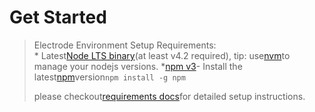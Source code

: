 # Get Started

> Electrode Environment Setup Requirements:  
> \* Latest[Node LTS binary](https://nodejs.org/en/)\(at least v4.2 required\), tip: use[nvm](https://github.com/creationix/nvm)to manage your nodejs versions. \*[npm v3](https://github.com/npm/npm/releases/tag/v3.0.0)- Install the latest[npm](https://www.npmjs.com/)version`npm install -g npm`
>
> please checkout[requirements docs](http://www.electrode.io/docs/requirements.html)for detailed setup instructions.



